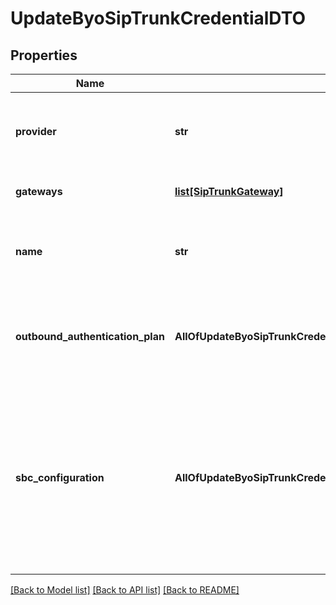 # UpdateByoSipTrunkCredentialDTO

## Properties
Name | Type | Description | Notes
------------ | ------------- | ------------- | -------------
**provider** | **str** | This can be used to bring your own SIP trunks or to connect to a Carrier. | [optional] 
**gateways** | [**list[SipTrunkGateway]**](SipTrunkGateway.md) | This is the list of SIP trunk&#x27;s gateways. | 
**name** | **str** | This is the name of the SIP trunk. This is just for your reference. | [optional] 
**outbound_authentication_plan** | **AllOfUpdateByoSipTrunkCredentialDTOOutboundAuthenticationPlan** | This can be used to configure the outbound authentication if required by the SIP trunk. | [optional] 
**sbc_configuration** | **AllOfUpdateByoSipTrunkCredentialDTOSbcConfiguration** | This is an advanced configuration for enterprise deployments. This uses the onprem SBC to trunk into the SIP trunk&#x27;s &#x60;gateways&#x60;, rather than the managed SBC provided by Vapi. | [optional] 

[[Back to Model list]](../README.md#documentation-for-models) [[Back to API list]](../README.md#documentation-for-api-endpoints) [[Back to README]](../README.md)


